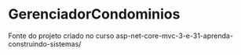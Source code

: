 # GerenciadorCondominios
Fonte do projeto criado no curso asp-net-core-mvc-3-e-31-aprenda-construindo-sistemas/
